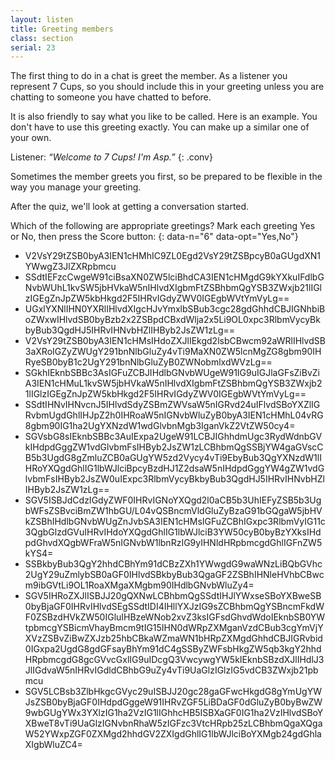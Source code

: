 ```yaml
---
layout: listen
title: Greeting members
class: section
serial: 23
---
```

The first thing to do in a chat is greet the member. As a listener you represent 7 Cups, so you should include this in your greeting unless you are chatting to someone you have chatted to before.

It is also friendly to say what you like to be called. Here is an example. You don't have to use this greeting exactly. You can make up a similar one of your own.

Listener: *“Welcome to 7 Cups! I'm Asp.”*
{: .conv}

Sometimes the member greets you first, so be prepared to be flexible in the way you manage your greeting.

After the quiz, we'll look at getting a conversation started.

Which of the following are appropriate greetings? Mark each greeting Yes or No, then press the Score button:
{: data-n="6" data-opt="Yes,No"}

- V2VsY29tZSB0byA3IEN1cHMhIC9ZL0Egd2VsY29tZSBpcyB0aGUgdXN1YWwgZ3JlZXRpbmcu
- SSdtIEFzcCwgeW91ciBsaXN0ZW5lciBhdCA3IEN1cHMgdG9kYXkuIFdlbGNvbWUhL1kvSW5jbHVkaW5nIHlvdXIgbmFtZSBhbmQgYSB3ZWxjb21lIGlzIGEgZnJpZW5kbHkgd2F5IHRvIGdyZWV0IGEgbWVtYmVyLg==
- UGxlYXNlIHN0YXRlIHlvdXIgcHJvYmxlbSBub3cgc28gdGhhdCBJIGNhbiBoZWxwIHlvdSB0byBzb2x2ZSBpdCBxdWlja2x5Li9OL0xpc3RlbmVycyBkbyBub3QgdHJ5IHRvIHNvbHZlIHByb2JsZW1zLg==
- V2VsY29tZSB0byA3IEN1cHMsIHdoZXJlIEkgd2lsbCBwcm92aWRlIHlvdSB3aXRoIGZyZWUgY291bnNlbGluZy4vTi9MaXN0ZW5lcnMgZG8gbm90IHRyeSB0byB1c2UgY291bnNlbGluZyB0ZWNobmlxdWVzLg==
- SGkhIEknbSBBc3AsIGFuZCBJIHdlbGNvbWUgeW91IG9uIGJlaGFsZiBvZiA3IEN1cHMuL1kvSW5jbHVkaW5nIHlvdXIgbmFtZSBhbmQgYSB3ZWxjb21lIGlzIGEgZnJpZW5kbHkgd2F5IHRvIGdyZWV0IGEgbWVtYmVyLg==
- SSdtIHNvIHNvcnJ5IHlvdSdyZSBmZWVsaW5nIGRvd24uIFlvdSBoYXZlIGRvbmUgdGhlIHJpZ2h0IHRoaW5nIGNvbWluZyB0byA3IEN1cHMhL04vRG8gbm90IG1ha2UgYXNzdW1wdGlvbnMgb3IganVkZ2VtZW50cy4=
- SGVsbG8sIEknbSBBc3AuIExpa2UgeW91LCBJIGhhdmUgc3RydWdnbGVkIHdpdGggZW1vdGlvbmFsIHByb2JsZW1zLCBhbmQgSSBjYW4gaGVscCB5b3UgdG8gZmluZCB0aGUgYW5zd2Vycy4vTi9EbyBub3QgYXNzdW1lIHRoYXQgdGhlIG1lbWJlciBpcyBzdHJ1Z2dsaW5nIHdpdGggYW4gZW1vdGlvbmFsIHByb2JsZW0uIExpc3RlbmVycyBkbyBub3QgdHJ5IHRvIHNvbHZlIHByb2JsZW1zLg==
- SGV5ISBJdCdzIGdyZWF0IHRvIGNoYXQgd2l0aCB5b3UhIEFyZSB5b3UgbWFsZSBvciBmZW1hbGU/L04vQSBncmVldGluZyBzaG91bGQgaW5jbHVkZSBhIHdlbGNvbWUgZnJvbSA3IEN1cHMsIGFuZCBhIGxpc3RlbmVyIG11c3QgbGlzdGVuIHRvIHdoYXQgdGhlIG1lbWJlciB3YW50cyB0byBzYXksIHdpdGhvdXQgbWFraW5nIGNvbW1lbnRzIG9yIHNldHRpbmcgdGhlIGFnZW5kYS4=
- SSBkbyBub3QgY2hhdCBhYm91dCBzZXh1YWwgdG9waWNzLiBQbGVhc2UgY29uZmlybSB0aGF0IHlvdSBkbyBub3QgaGF2ZSBhIHNleHVhbCBwcm9ibGVtLi9OL1RoaXMgaXMgbm90IHdlbGNvbWluZy4=
- SGV5IHRoZXJlISBJJ20gQXNwLCBhbmQgSSdtIHJlYWxseSBoYXBweSB0byBjaGF0IHRvIHlvdSEgSSdtIDI4IHllYXJzIG9sZCBhbmQgYSBncmFkdWF0ZSBzdHVkZW50IGluIHBzeWNob2xvZ3ksIGFsdGhvdWdoIEknbSB0YWtpbmcgYSBicmVhayBmcm9tIG15IHN0dWRpZXMganVzdCBub3cgYmVjYXVzZSBvZiBwZXJzb25hbCBkaWZmaWN1bHRpZXMgdGhhdCBJIGRvbid0IGxpa2UgdG8gdGFsayBhYm91dC4gSSByZWFsbHkgZW5qb3kgY2hhdHRpbmcgdG8gcGVvcGxlIG9uIDcgQ3VwcywgYW5kIEknbSBzdXJlIHdlJ3JlIGdvaW5nIHRvIGdldCBhbG9uZy4vTi9UaGlzIGlzIG5vdCB3ZWxjb21pbmcu
- SGV5LCBsb3ZlbHkgcGVyc29uISBJJ20gc28gaGFwcHkgdG8gYmUgYWJsZSB0byBjaGF0IHdpdGggeW91IHRvZGF5LiBDaGF0dGluZyB0byBwZW9wbGUgYWx3YXlzIG1ha2VzIG1lIGhhcHB5ISBXaGF0IG1ha2VzIHlvdSBoYXBweT8vTi9UaGlzIGNvbnRhaW5zIGFzc3VtcHRpb25zLCBhbmQgaXQgaW52YWxpZGF0ZXMgd2hhdGV2ZXIgdGhlIG1lbWJlciBoYXMgb24gdGhlaXIgbWluZC4=
